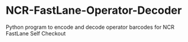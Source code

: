 # NCR-FastLane-Operator-Decoder
Python program to encode and decode operator barcodes for NCR FastLane Self Checkout
